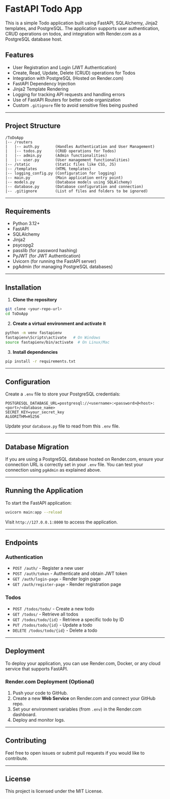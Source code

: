 # FastAPI Todo App

This is a simple Todo application built using FastAPI, SQLAlchemy, Jinja2 templates, and PostgreSQL. The application supports user authentication, CRUD operations on todos, and integration with Render.com as a PostgreSQL database host.

## Features
- User Registration and Login (JWT Authentication)
- Create, Read, Update, Delete (CRUD) operations for Todos
- Integration with PostgreSQL (Hosted on Render.com)
- FastAPI Dependency Injection
- Jinja2 Template Rendering
- Logging for tracking API requests and handling errors
- Use of FastAPI Routers for better code organization
- Custom `.gitignore` file to avoid sensitive files being pushed

---

## Project Structure
```
/ToDoApp
|-- /routers
|   |-- auth.py       (Handles Authentication and User Management)
|   |-- todos.py      (CRUD operations for Todos)
|   |-- admin.py      (Admin functionalities)
|   |-- user.py       (User management functionalities)
|-- /static           (Static files like CSS, JS)
|-- /templates        (HTML templates)
|-- logging_config.py (Configuration for logging)
|-- main.py           (Main application entry point)
|-- models.py         (Database models using SQLAlchemy)
|-- database.py       (Database configuration and connection)
|-- .gitignore        (List of files and folders to be ignored)
```

---

## Requirements
- Python 3.12+
- FastAPI
- SQLAlchemy
- Jinja2
- psycopg2
- passlib (for password hashing)
- PyJWT (for JWT Authentication)
- Uvicorn (for running the FastAPI server)
- pgAdmin (for managing PostgreSQL databases)

---

## Installation
1. **Clone the repository**
```bash
git clone <your-repo-url>
cd ToDoApp
```

2. **Create a virtual environment and activate it**
```bash
python -m venv fastapienv
fastapienv\Scripts\activate   # On Windows
source fastapienv/bin/activate  # On Linux/Mac
```

3. **Install dependencies**
```bash
pip install -r requirements.txt
```

---

## Configuration
Create a `.env` file to store your PostgreSQL credentials:
```
POSTGRESQL_DATABASE_URL=postgresql://<username>:<password>@<host>:<port>/<database_name>
SECRET_KEY=your_secret_key
ALGORITHM=HS256
```

Update your `database.py` file to read from this `.env` file.

---

## Database Migration
If you are using a PostgreSQL database hosted on Render.com, ensure your connection URL is correctly set in your `.env` file. You can test your connection using `pgAdmin` as explained above.

---

## Running the Application
To start the FastAPI application:
```bash
uvicorn main:app --reload
```
Visit `http://127.0.0.1:8000` to access the application.

---

## Endpoints
### Authentication
- `POST /auth/` - Register a new user
- `POST /auth/token` - Authenticate and obtain JWT token
- `GET /auth/login-page` - Render login page
- `GET /auth/register-page` - Render registration page

### Todos
- `POST /todos/todo/` - Create a new todo
- `GET /todos/` - Retrieve all todos
- `GET /todos/todo/{id}` - Retrieve a specific todo by ID
- `PUT /todos/todo/{id}` - Update a todo
- `DELETE /todos/todo/{id}` - Delete a todo

---

## Deployment
To deploy your application, you can use Render.com, Docker, or any cloud service that supports FastAPI.

### Render.com Deployment (Optional)
1. Push your code to GitHub.
2. Create a new **Web Service** on Render.com and connect your GitHub repo.
3. Set your environment variables (from `.env`) in the Render.com dashboard.
4. Deploy and monitor logs.

---

## Contributing
Feel free to open issues or submit pull requests if you would like to contribute.

---

## License
This project is licensed under the MIT License.

